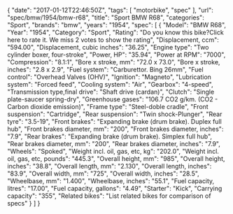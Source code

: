 {
    "date": "2017-01-12T22:46:50Z",
    "tags": [
        "motorbike",
        "spec"
    ],
    "url": "spec\/bmw\/1954\/bmw-r68",
    "title": "Sport BMW R68",
    "categories": "Sport",
    "brands": "bmw",
    "years": "1954",
    "spec": [
        {
            "Model": "BMW R68",
            "Year": "1954",
            "Category": "Sport",
            "Rating": "Do you know this bike?Click here to rate it. We miss 2 votes to show the rating",
            "Displacement, ccm": "594.00",
            "Displacement, cubic inches": "36.25",
            "Engine type": "Two cylinder boxer, four-stroke",
            "Power, HP": "35.94",
            "Power at RPM": "7000",
            "Compression": "8.1:1",
            "Bore x stroke, mm": "72.0 x 73.0",
            "Bore x stroke, inches": "2.8 x 2.9",
            "Fuel system": "Carburettor. Bing 26mm",
            "Fuel control": "Overhead Valves (OHV)",
            "Ignition": "Magneto",
            "Lubrication system": "Forced feed",
            "Cooling system": "Air",
            "Gearbox": "4-speed",
            "Transmission type,final drive": "Shaft drive (cardan)",
            "Clutch": "Single plate-saucer spring-dry",
            "Greenhouse gases": "106.7 CO2 g\/km. (CO2 - Carbon dioxide emission)",
            "Frame type": "Steel-doble cradle",
            "Front suspension": "Cartridge",
            "Rear suspension": "Twin shock-Plunger",
            "Rear tyre": "3.5-19",
            "Front brakes": "Expanding brake (drum brake). Duplex full hub",
            "Front brakes diameter, mm": "200",
            "Front brakes diameter, inches": "7.9",
            "Rear brakes": "Expanding brake (drum brake). Simplex full hub",
            "Rear brakes diameter, mm": "200",
            "Rear brakes diameter, inches": "7.9",
            "Wheels": "Spoked",
            "Weight incl. oil, gas, etc, kg": "202.0",
            "Weight incl. oil, gas, etc, pounds": "445.3",
            "Overall height, mm": "985",
            "Overall height, inches": "38.8",
            "Overall length, mm": "2.130",
            "Overall length, inches": "83.9",
            "Overall width, mm": "725",
            "Overall width, inches": "28.5",
            "Wheelbase, mm": "1.400",
            "Wheelbase, inches": "55.1",
            "Fuel capacity, litres": "17.00",
            "Fuel capacity, gallons": "4.49",
            "Starter": "Kick",
            "Carrying capacity": "355",
            "Related bikes": "List related bikes for comparison of specs"
        }
    ]
}